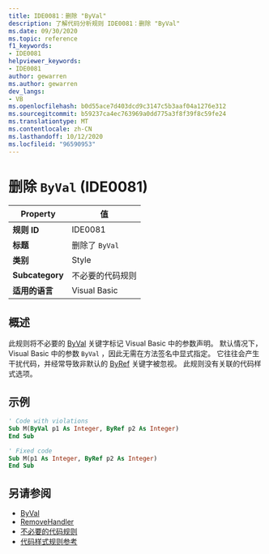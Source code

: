 ```yaml
---
title: IDE0081：删除 "ByVal"
description: 了解代码分析规则 IDE0081：删除 "ByVal"
ms.date: 09/30/2020
ms.topic: reference
f1_keywords:
- IDE0081
helpviewer_keywords:
- IDE0081
author: gewarren
ms.author: gewarren
dev_langs:
- VB
ms.openlocfilehash: b0d55ace7d403dcd9c3147c5b3aaf04a1276e312
ms.sourcegitcommit: b59237ca4ec763969a0dd775a3f8f39f8c59fe24
ms.translationtype: MT
ms.contentlocale: zh-CN
ms.lasthandoff: 10/12/2020
ms.locfileid: "96590953"
---
```

# <a name="remove-byval-ide0081"></a>删除 `ByVal` (IDE0081) 

|Property|值|
|-|-|
| **规则 ID** | IDE0081 |
| **标题** | 删除了 `ByVal` |
| **类别** | Style |
| **Subcategory** | 不必要的代码规则 |
| **适用的语言** | Visual Basic |

## <a name="overview"></a>概述

此规则将不必要的 [ByVal](../../../visual-basic/language-reference/modifiers/byval.md) 关键字标记 Visual Basic 中的参数声明。 默认情况下，Visual Basic 中的参数 `ByVal` ，因此无需在方法签名中显式指定。 它往往会产生干扰代码，并经常导致非默认的 [ByRef](../../../visual-basic/language-reference/modifiers/byref.md) 关键字被忽视。 此规则没有关联的代码样式选项。

## <a name="example"></a>示例

```vb
' Code with violations
Sub M(ByVal p1 As Integer, ByRef p2 As Integer)
End Sub

' Fixed code
Sub M(p1 As Integer, ByRef p2 As Integer)
End Sub
```

## <a name="see-also"></a>另请参阅

- [ByVal](../../../visual-basic/language-reference/modifiers/byval.md)
- [RemoveHandler](../../../visual-basic/language-reference/modifiers/byref.md)
- [不必要的代码规则](unnecessary-code-rules.md)
- [代码样式规则参考](index.md)
